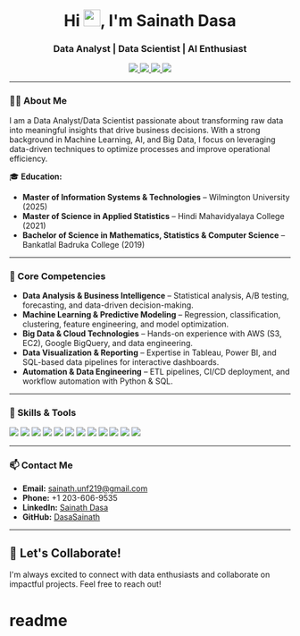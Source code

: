 <h1 align="center">Hi <img src="https://media.giphy.com/media/hvRJCLFzcasrR4ia7z/giphy.gif" width="30px"/>, I'm Sainath Dasa</h1>
<h3 align="center">Data Analyst | Data Scientist | AI Enthusiast</h3>

<p align="center">
  <a href="mailto:sainath.unf219@gmail.com">
    <img src="https://img.shields.io/badge/Email-sainath.unf219@gmail.com-informational?style=flat&logo=gmail&logoColor=white&color=red" />
  </a>
  <a href="tel:+12036069535">
    <img src="https://img.shields.io/badge/Phone-%2B12036069535-informational?style=flat&logo=phone&logoColor=white&color=blue" />
  </a>
  <a href="https://www.linkedin.com/in/SainathDasa/">
    <img src="https://img.shields.io/badge/LinkedIn-Sainath%20Dasa-blue?style=flat&logo=linkedin" />
  </a>
  <a href="https://github.com/DasaSainath">
    <img src="https://img.shields.io/badge/GitHub-DasaSainath-black?style=flat&logo=github" />
  </a>
</p>

---

### 👨‍💻 About Me  

I am a Data Analyst/Data Scientist passionate about transforming raw data into meaningful insights that drive business decisions. With a strong background in Machine Learning, AI, and Big Data, I focus on leveraging data-driven techniques to optimize processes and improve operational efficiency.  

🎓 **Education:**  
- **Master of Information Systems & Technologies** – Wilmington University (2025)  
- **Master of Science in Applied Statistics** – Hindi Mahavidyalaya College (2021)  
- **Bachelor of Science in Mathematics, Statistics & Computer Science** – Bankatlal Badruka College (2019)  

---

### 🌟 Core Competencies  

- **Data Analysis & Business Intelligence** – Statistical analysis, A/B testing, forecasting, and data-driven decision-making.  
- **Machine Learning & Predictive Modeling** – Regression, classification, clustering, feature engineering, and model optimization.  
- **Big Data & Cloud Technologies** – Hands-on experience with AWS (S3, EC2), Google BigQuery, and data engineering.  
- **Data Visualization & Reporting** – Expertise in Tableau, Power BI, and SQL-based data pipelines for interactive dashboards.  
- **Automation & Data Engineering** – ETL pipelines, CI/CD deployment, and workflow automation with Python & SQL.  

---

### 🔧 Skills & Tools  

<p align="left">
  <img src="https://img.shields.io/badge/-Python-3776AB?style=flat&logo=python&logoColor=white" />
  <img src="https://img.shields.io/badge/-SQL-4479A1?style=flat&logo=postgresql&logoColor=white" />
  <img src="https://img.shields.io/badge/-Tableau-E97627?style=flat&logo=tableau&logoColor=white" />
  <img src="https://img.shields.io/badge/-Power%20BI-F2C811?style=flat&logo=powerbi&logoColor=black" />
  <img src="https://img.shields.io/badge/-AWS-232F3E?style=flat&logo=amazonaws&logoColor=white" />
  <img src="https://img.shields.io/badge/-Google%20BigQuery-4285F4?style=flat&logo=googlecloud&logoColor=white" />
  <img src="https://img.shields.io/badge/-NumPy-013243?style=flat&logo=numpy&logoColor=white" />
  <img src="https://img.shields.io/badge/-Pandas-150458?style=flat&logo=pandas&logoColor=white" />
  <img src="https://img.shields.io/badge/-Matplotlib-11557C?style=flat&logo=plotly&logoColor=white" />
  <img src="https://img.shields.io/badge/-TensorFlow-FF6F00?style=flat&logo=tensorflow&logoColor=white" />
  <img src="https://img.shields.io/badge/-Keras-D00000?style=flat&logo=keras&logoColor=white" />
  <img src="https://img.shields.io/badge/-PyTorch-EE4C2C?style=flat&logo=pytorch&logoColor=white" />
</p>

---

### 📫 Contact Me  

- **Email:** [sainath.unf219@gmail.com](mailto:sainath.unf219@gmail.com)  
- **Phone:** +1 203-606-9535  
- **LinkedIn:** [Sainath Dasa](https://www.linkedin.com/in/SainathDasa/)  
- **GitHub:** [DasaSainath](https://github.com/DasaSainath)  

---

## 🤝 Let's Collaborate!  

I'm always excited to connect with data enthusiasts and collaborate on impactful projects. Feel free to reach out!  
# readme
